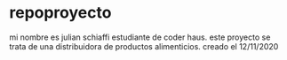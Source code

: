 # repoproyecto
mi nombre es julian schiaffi estudiante de coder haus. este proyecto se trata de una distribuidora de productos alimenticios. creado el 12/11/2020
